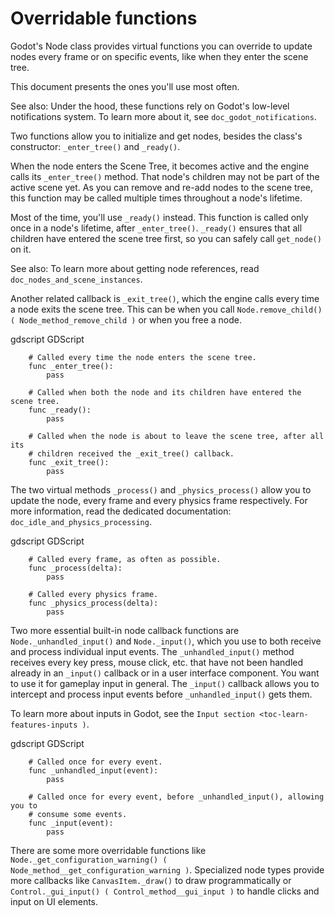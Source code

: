 

Overridable functions
=====================

Godot's Node class provides virtual functions you can override to update nodes
every frame or on specific events, like when they enter the scene tree.

This document presents the ones you'll use most often.

See also:
 Under the hood, these functions rely on Godot's low-level
             notifications system. To learn more about it, see
             `doc_godot_notifications`.

Two functions allow you to initialize and get nodes, besides the class's
constructor: `_enter_tree()` and `_ready()`.

When the node enters the Scene Tree, it becomes active and the engine calls its
`_enter_tree()` method. That node's children may not be part of the active scene yet. As
you can remove and re-add nodes to the scene tree, this function may be called
multiple times throughout a node's lifetime.

Most of the time, you'll use `_ready()` instead. This function is called only
once in a node's lifetime, after `_enter_tree()`. `_ready()` ensures that all children
have entered the scene tree first, so you can safely call `get_node()` on it.

See also:
 To learn more about getting node references, read
             `doc_nodes_and_scene_instances`.

Another related callback is `_exit_tree()`, which the engine calls every time
a node exits the scene tree. This can be when you call `Node.remove_child()
( Node_method_remove_child )` or when you free a node.

gdscript GDScript

```
    # Called every time the node enters the scene tree.
    func _enter_tree():
        pass

    # Called when both the node and its children have entered the scene tree.
    func _ready():
        pass

    # Called when the node is about to leave the scene tree, after all its
    # children received the _exit_tree() callback.
    func _exit_tree():
        pass
```

The two virtual methods `_process()` and `_physics_process()` allow you to
update the node, every frame and every physics frame respectively. For more
information, read the dedicated documentation:
`doc_idle_and_physics_processing`.

gdscript GDScript

```
    # Called every frame, as often as possible.
    func _process(delta):
        pass

    # Called every physics frame.
    func _physics_process(delta):
        pass
```

Two more essential built-in node callback functions are
`Node._unhandled_input()` and
`Node._input()`, which you use to both receive
and process individual input events. The `_unhandled_input()` method receives
every key press, mouse click, etc. that have not been handled already in an
`_input()` callback or in a user interface component. You want to use it for
gameplay input in general. The `_input()` callback allows you to intercept and
process input events before `_unhandled_input()` gets them.

To learn more about inputs in Godot, see the `Input section <toc-learn-features-inputs )`.

gdscript GDScript

```
    # Called once for every event.
    func _unhandled_input(event):
        pass

    # Called once for every event, before _unhandled_input(), allowing you to
    # consume some events.
    func _input(event):
        pass
```

There are some more overridable functions like
`Node._get_configuration_warning()
( Node_method__get_configuration_warning )`. Specialized node types provide
more callbacks like `CanvasItem._draw()` to
draw programmatically or `Control._gui_input()
( Control_method__gui_input )` to handle clicks and input on UI elements.
